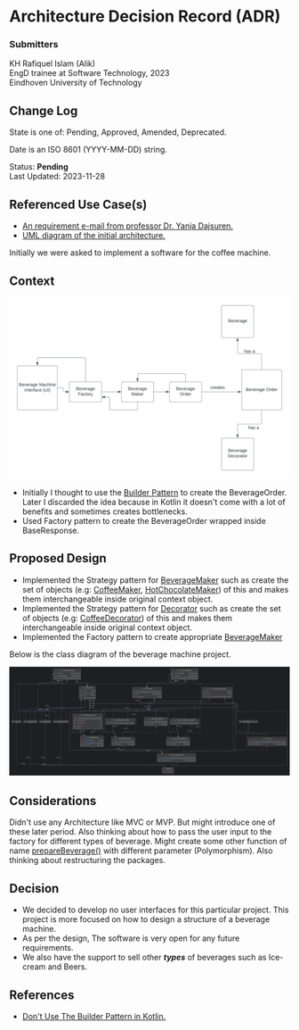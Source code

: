 # Architecture Decision Record (ADR)
### Submitters

KH Rafiquel Islam (Alik) <br>
EngD trainee at Software Technology, 2023 <br>
Eindhoven University of Technology

## Change Log

State is one of: Pending, Approved, Amended, Deprecated.

Date is an ISO 8601 (YYYY-MM-DD) string.

Status: **Pending** <br>
Last Updated: 2023-11-28

## Referenced Use Case(s)

- [An requirement e-mail from professor Dr. Yanja Dajsuren.](https://www.google.com)
- [UML diagram of the initial architecture.](assets/class_diagram.png)

Initially we were asked to implement a software for the coffee machine. 

## Context


![skeleton_flow.png](assets%2Fskeleton_flow.png)
- Initially I thought to use the [Builder Pattern](https://refactoring.guru/design-patterns/builder) to create the BeverageOrder. Later I discarded the idea because in Kotlin it doesn't come with a lot of benefits and sometimes creates bottlenecks.
- Used Factory pattern to create the BeverageOrder wrapped inside BaseResponse.

## Proposed Design

- Implemented the Strategy pattern for [BeverageMaker](src/main/kotlin/common/maker/BeverageMaker.kt) such as create the set of objects (e.g: [CoffeeMaker](src/main/kotlin/coffee/CoffeeMaker.kt), [HotChocolateMaker](src/main/kotlin/chocolate/HotChocolateMaker.kt)) of this and makes them interchangeable inside original context object.
- Implemented the Strategy pattern for [Decorator](src/main/kotlin/common/decorator/Decorator.kt) such as create the set of objects (e.g: [CoffeeDecorator](src/main/kotlin/coffee/CoffeeDecorator.kt)) of this and makes them interchangeable inside original context object.
- Implemented the Factory pattern to create appropriate [BeverageMaker](src/main/kotlin/common/maker/BeverageMaker.kt)

Below is the class diagram of the beverage machine project.

<img src="assets/class_diagram.png" alt="class diagram"/>

## Considerations

Didn't use any Architecture like MVC or MVP. But might introduce one of these later period. Also thinking about how to pass the user input to the factory for different types of beverage.
Might create some other function of name [prepareBeverage()](src/main/kotlin/common/factory/Factory.kt) with different parameter (Polymorphism). Also thinking about restructuring the packages.

## Decision

- We decided to develop no user interfaces for this particular project. This project is more focused on how to design a structure of a beverage machine.
- As per the design, The software is very open for any future requirements. 
- We also have the support to sell other _**types**_ of beverages such as Ice-cream and Beers. 


## References
- [Don't Use The Builder Pattern in Kotlin.](https://backendhance.com/en/blog/2021/dont-use-builder-in-kotlin/)




